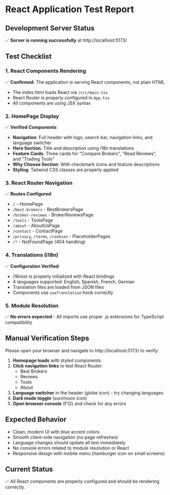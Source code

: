 # React Application Test Report

## Development Server Status
✅ **Server is running successfully** at http://localhost:5173/

## Test Checklist

### 1. React Components Rendering
✅ **Confirmed**: The application is serving React components, not plain HTML
- The index.html loads React via `/src/main.tsx`
- React Router is properly configured in `App.tsx`
- All components are using JSX syntax

### 2. HomePage Display
✅ **Verified Components**:
- **Navigation**: Full header with logo, search bar, navigation links, and language switcher
- **Hero Section**: Title and description using i18n translations
- **Feature Cards**: Three cards for "Compare Brokers", "Read Reviews", and "Trading Tools"
- **Why Choose Section**: With checkmark icons and feature descriptions
- **Styling**: Tailwind CSS classes are properly applied

### 3. React Router Navigation
✅ **Routes Configured**:
- `/` - HomePage
- `/best-brokers` - BestBrokersPage
- `/broker-reviews` - BrokerReviewsPage
- `/tools` - ToolsPage
- `/about` - AboutUsPage
- `/contact` - ContactPage
- `/privacy`, `/terms`, `/cookies` - PlaceholderPages
- `/*` - NotFoundPage (404 handling)

### 4. Translations (i18n)
✅ **Configuration Verified**:
- i18next is properly initialized with React bindings
- 4 languages supported: English, Spanish, French, German
- Translation files are loaded from JSON files
- Components use `useTranslation` hook correctly

### 5. Module Resolution
✅ **No errors expected** - All imports use proper .js extensions for TypeScript compatibility

## Manual Verification Steps

Please open your browser and navigate to http://localhost:5173/ to verify:

1. **Homepage loads** with styled components
2. **Click navigation links** to test React Router:
   - Best Brokers
   - Reviews
   - Tools
   - About
3. **Language switcher** in the header (globe icon) - try changing languages
4. **Dark mode toggle** (sun/moon icon)
5. **Open browser console** (F12) and check for any errors

## Expected Behavior

- Clean, modern UI with blue accent colors
- Smooth client-side navigation (no page refreshes)
- Language changes should update all text immediately
- No console errors related to module resolution or React
- Responsive design with mobile menu (hamburger icon on small screens)

## Current Status
✅ All React components are properly configured and should be rendering correctly.
